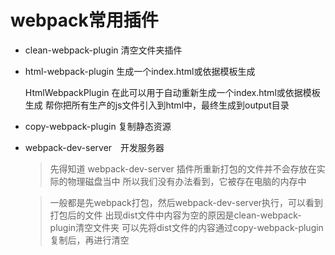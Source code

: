 # webpack常用插件

- clean-webpack-plugin 清空文件夹插件

- html-webpack-plugin  生成一个index.html或依据模板生成

  HtmlWebpackPlugin 在此可以用于自动重新生成一个index.html或依据模板生成
  帮你把所有生产的js文件引入到html中，最终生成到output目录

- copy-webpack-plugin 复制静态资源

- webpack-dev-server　开发服务器

  > 先得知道 webpack-dev-server 插件所重新打包的文件并不会存放在实际的物理磁盘当中
  > 所以我们没有办法看到，它被存在电脑的内存中

  > 一般都是先webpack打包，然后webpack-dev-server执行，可以看到打包后的文件
  > 出现dist文件中内容为空的原因是clean-webpack-plugin清空文件夹
  > 可以先将dist文件的内容通过copy-webpack-plugin复制后，再进行清空